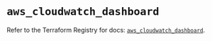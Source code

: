 # `aws_cloudwatch_dashboard`

Refer to the Terraform Registry for docs: [`aws_cloudwatch_dashboard`](https://registry.terraform.io/providers/hashicorp/aws/5.72.1/docs/resources/cloudwatch_dashboard).
